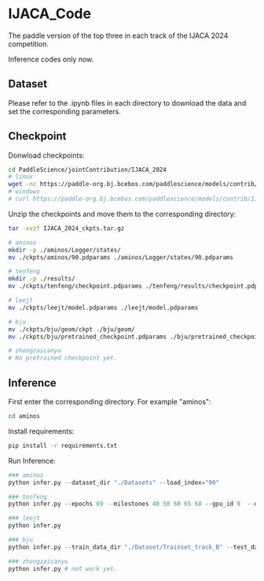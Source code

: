 # IJACA_Code
The paddle version of the top three in each track of the IJACA 2024 competition.

Inference codes only now.

## Dataset
Please refer to the .ipynb files in each directory to download the data and set the corresponding parameters.

## Checkpoint
Donwload checkpoints:
``` sh
cd PaddleScience/jointContribution/IJACA_2024
# linux
wget -nc https://paddle-org.bj.bcebos.com/paddlescience/models/contrib/IJACA_2024_ckpts.tar.gz
# windows
# curl https://paddle-org.bj.bcebos.com/paddlescience/models/contrib/IJACA_2024_ckpts.tar.gz
```

Unzip the checkpoints and move them to the corresponding directory:
``` sh
tar -xvzf IJACA_2024_ckpts.tar.gz

# aminos
mkdir -p ./aminos/Logger/states/
mv ./ckpts/aminos/90.pdparams ./aminos/Logger/states/90.pdparams

# tenfeng
mkdir -p ./results/
mv ./ckpts/tenfeng/checkpoint.pdparams ./tenfeng/results/checkpoint.pdparams

# leejt
mv ./ckpts/leejt/model.pdparams ./leejt/model.pdparams

# bju
mv ./ckpts/bju/geom/ckpt ./bju/geom/
mv ./ckpts/bju/pretrained_checkpoint.pdparams ./bju/pretrained_checkpoint.pdparams

# zhongzaicanyu
# No pretrained checkpoint yet.
```

## Inference
First enter the corresponding directory. For example "aminos":
``` sh
cd aminos
```

Install requirements:
``` sh
pip install -r requirements.txt
```

Run Inference:
``` py
### aminos
python infer.py --dataset_dir "./Datasets" --load_index="90"

### tenfeng
python infer.py --epochs 69 --milestones 40 50 60 65 68 --gpu_id 0  --depth 5 --hidden_dim 256 --num_slices 32 --batch_size 4 --loss_type 'rl2' --submit --log_dir "./results" --training_data_dir "./Dataset/train_track_B_e" --testing_data_dir "./Dataset/Testset_track_B_e"

### leejt
python infer.py

### bju
python infer.py --train_data_dir "./Dataset/Trainset_track_B" --test_data_dir "./Dataset/Testset_track_B/Inference" --info_dir "./Dataset/Testset_track_B/Auxiliary" --ulip_ckpt "./geom/ckpt/checkpoint_pointbert.pdparams"

### zhongzaicanyu
python infer.py # not work yet.
```
